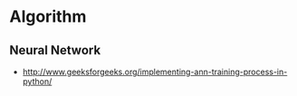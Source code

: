 # Algorithm

## Neural Network
* http://www.geeksforgeeks.org/implementing-ann-training-process-in-python/
